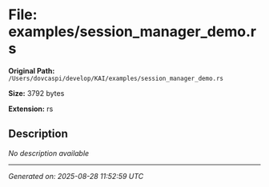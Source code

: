 # File: examples/session_manager_demo.rs

**Original Path:** `/Users/dovcaspi/develop/KAI/examples/session_manager_demo.rs`

**Size:** 3792 bytes

**Extension:** rs

## Description

*No description available*

---
*Generated on: 2025-08-28 11:52:59 UTC*
